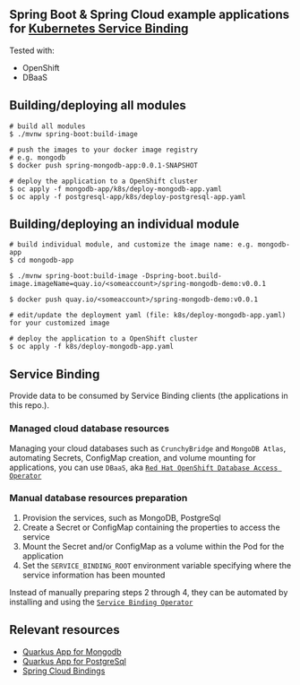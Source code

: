 ## Spring Boot & Spring Cloud example applications for [Kubernetes Service Binding](https://github.com/servicebinding/spec) 
Tested with: 
* OpenShift
* DBaaS

## Building/deploying all modules
```shell
# build all modules
$ ./mvnw spring-boot:build-image

# push the images to your docker image registry
# e.g. mongodb
$ docker push spring-mongodb-app:0.0.1-SNAPSHOT

# deploy the application to a OpenShift cluster
$ oc apply -f mongodb-app/k8s/deploy-mongodb-app.yaml 
$ oc apply -f postgresql-app/k8s/deploy-postgresql-app.yaml 
```

## Building/deploying an individual module
```shell
# build individual module, and customize the image name: e.g. mongodb-app
$ cd mongodb-app

$ ./mvnw spring-boot:build-image -Dspring-boot.build-image.imageName=quay.io/<someaccount>/spring-mongodb-demo:v0.0.1

$ docker push quay.io/<someaccount>/spring-mongodb-demo:v0.0.1

# edit/update the deployment yaml (file: k8s/deploy-mongodb-app.yaml) for your customized image

# deploy the application to a OpenShift cluster
$ oc apply -f k8s/deploy-mongodb-app.yaml 
```

## Service Binding

Provide data to be consumed by Service Binding clients (the applications in this repo.).

### Managed cloud database resources

Managing your cloud databases such as `CrunchyBridge` and `MongoDB Atlas`, automating Secrets, ConfigMap creation, and volume mounting for applications,
you can use `DBaaS`, aka [`Red Hat OpenShift Database Access Operator`](https://github.com/RHEcosystemAppEng/dbaas-operator)

### Manual database resources preparation

1. Provision the services, such as MongoDB, PostgreSql
2. Create a Secret or ConfigMap containing the properties to access the service
3. Mount the Secret and/or ConfigMap as a volume within the Pod for the application
4. Set the `SERVICE_BINDING_ROOT` environment variable specifying where the service information has been mounted

Instead of manually preparing steps 2 through 4, they can be automated by installing and using the [`Service Binding Operator`](https://github.com/redhat-developer/service-binding-operator)

## Relevant resources

* [Quarkus App for Mongodb](https://github.com/RHEcosystemAppEng/mongo-quickstart)
* [Quarkus App for PostgreSql](https://github.com/RHEcosystemAppEng/postgresql-orm-quickstart)
* [Spring Cloud Bindings](https://github.com/spring-cloud/spring-cloud-bindings)